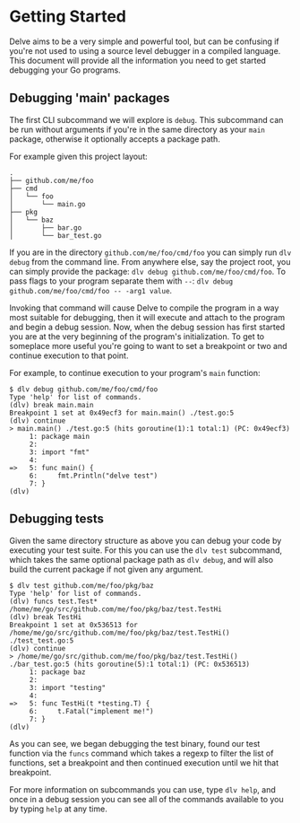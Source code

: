 # Getting Started

Delve aims to be a very simple and powerful tool, but can be confusing if you're
not used to using a source level debugger in a compiled language. This document
will provide all the information you need to get started debugging your Go
programs.

## Debugging 'main' packages

The first CLI subcommand we will explore is `debug`. This subcommand can be run
without arguments if you're in the same directory as your `main` package,
otherwise it optionally accepts a package path.

For example given this project layout:

```
.
├── github.com/me/foo
├── cmd
│   └── foo
│       └── main.go
├── pkg
│   └── baz
│       ├── bar.go
│       └── bar_test.go
```

If you are in the directory `github.com/me/foo/cmd/foo` you can simply run `dlv debug`
from the command line. From anywhere else, say the project root, you can simply
provide the package: `dlv debug github.com/me/foo/cmd/foo`. To pass flags to your program 
separate them with `--`: `dlv debug github.com/me/foo/cmd/foo -- -arg1 value`.

Invoking that command will cause Delve to compile the program in a way most
suitable for debugging, then it will execute and attach to the program and begin
a debug session. Now, when the debug session has first started you are at the
very beginning of the program's initialization. To get to someplace more useful
you're going to want to set a breakpoint or two and continue execution to that
point.

For example, to continue execution to your program's `main` function:

```
$ dlv debug github.com/me/foo/cmd/foo
Type 'help' for list of commands.
(dlv) break main.main
Breakpoint 1 set at 0x49ecf3 for main.main() ./test.go:5
(dlv) continue
> main.main() ./test.go:5 (hits goroutine(1):1 total:1) (PC: 0x49ecf3)
     1:	package main
     2:	
     3:	import "fmt"
     4:	
=>   5:	func main() {
     6:		fmt.Println("delve test")
     7:	}
(dlv) 
```

## Debugging tests

Given the same directory structure as above you can debug your code by executing
your test suite. For this you can use the `dlv test` subcommand, which takes the
same optional package path as `dlv debug`, and will also build the current
package if not given any argument.

```
$ dlv test github.com/me/foo/pkg/baz
Type 'help' for list of commands.
(dlv) funcs test.Test*
/home/me/go/src/github.com/me/foo/pkg/baz/test.TestHi
(dlv) break TestHi
Breakpoint 1 set at 0x536513 for /home/me/go/src/github.com/me/foo/pkg/baz/test.TestHi() ./test_test.go:5
(dlv) continue
> /home/me/go/src/github.com/me/foo/pkg/baz/test.TestHi() ./bar_test.go:5 (hits goroutine(5):1 total:1) (PC: 0x536513)
     1:	package baz
     2:	
     3:	import "testing"
     4:	
=>   5:	func TestHi(t *testing.T) {
     6:		t.Fatal("implement me!")
     7:	}
(dlv) 
```

As you can see, we began debugging the test binary, found our test function via
the `funcs` command which takes a regexp to filter the list of functions, set a
breakpoint and then continued execution until we hit that breakpoint.

For more information on subcommands you can use, type `dlv help`, and once in a
debug session you can see all of the commands available to you by typing `help`
at any time.

